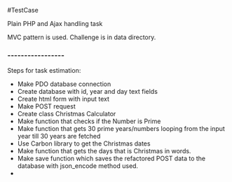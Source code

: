 #TestCase

Plain PHP and Ajax handling task

MVC pattern is used.
Challenge is in data directory.

### -----------------

Steps for task estimation:
- Make PDO database connection
- Create database with id, year and day text fields
- Create html form with input text
- Make POST request 
- Create class Christmas Calculator
- Make function that checks if the Number is Prime
- Make function that gets 30 prime years/numbers looping from the input year till 
30 years are fetched
- Use Carbon library to get the Christmas dates
- Make function that gets the days that is Christmas in words.
- Make save function which saves the refactored POST data to the database with json_encode method used.
- 